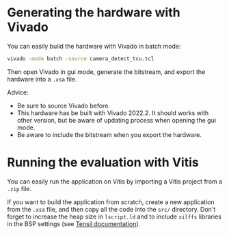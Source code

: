 # Generating the hardware with Vivado

You can easily build the hardware with Vivado in batch mode:

```bash
vivado -mode batch -source camera_detect_tcu.tcl
```

Then open Vivado in gui mode, generate the bitstream, and export the hardware into a `.xsa` file.

Advice:
- Be sure to source Vivado before.
- This hardware has be built with Vivado 2022.2. It should works with other version, but be aware of updating process when opening the gui mode.
- Be aware to include the bitstream when you export the hardware.

# Running the evaluation with Vitis

You can easily run the application on Vitis by importing a Vitis project from a `.zip` file.

If you want to build the application from scratch, create a new application from the `.xsa` file, and then copy all the code into the `src/` directory. Don't forget to increase the heap size in `lscript.ld` and to include `xilffs` libraries in the BSP settings (see [Tensil documentation](https://www.tensil.ai/docs/tutorials/resnet20-zcu104/#tensil-for-vitis-embedded-applications)).